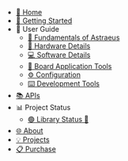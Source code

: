 - [🏡 Home](index.md)
- [🚀 Getting Started](getting_started/getting_started.md)
- 📖 User Guide
  - [🧱 Fundamentals of Astraeus](user_guide/fundamentals.md)
  - [🔩 Hardware Details](user_guide/hardware.md)
  - [💻 Software Details](user_guide/software.md)
  - [🧩 Board Application Tools](user_guide/board_apps.md)
  - [⚙️ Configuration](user_guide/configuration.md)
  - [⌨️ Development Tools](user_guide/dev_tools.md)
- [📚 APIs](api/api.md)
- 📊 Project Status
  - [🟢 Library Status 🔴](project_information/status.md)
- [🌐 About](about/about.md)
- [💡 Projects](projects/projects.md)
- [📋 Purchase](purchase/purchase.md)
